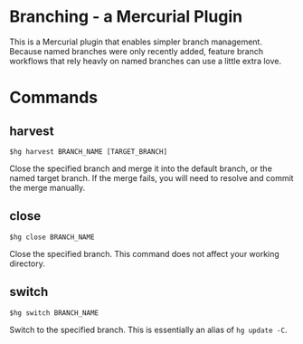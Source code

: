 Branching - a Mercurial Plugin
==============================

This is a Mercurial plugin that enables simpler branch management. Because
named branches were only recently added, feature branch workflows that
rely heavly on named branches can use a little extra love.

Commands
========

harvest
-------

    $hg harvest BRANCH_NAME [TARGET_BRANCH]

Close the specified branch and merge it into the default branch, or the
named target branch. If the merge fails, you will need to resolve and
commit the merge manually.

close
-----

    $hg close BRANCH_NAME

Close the specified branch. This command does not affect your working
directory.

switch
------

    $hg switch BRANCH_NAME

Switch to the specified branch. This is essentially an alias of `hg update -C`.
